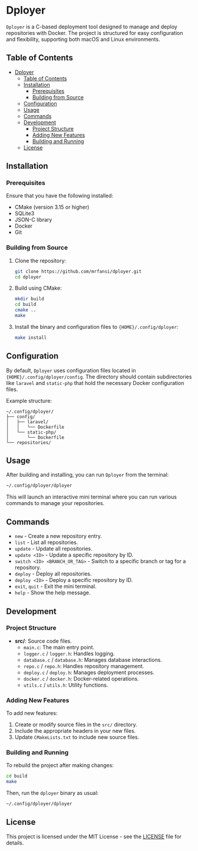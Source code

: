 # Dployer

`Dployer` is a C-based deployment tool designed to manage and deploy repositories with Docker. The project is structured for easy configuration and flexibility, supporting both macOS and Linux environments.

## Table of Contents
- [Dployer](#dployer)
  - [Table of Contents](#table-of-contents)
  - [Installation](#installation)
    - [Prerequisites](#prerequisites)
    - [Building from Source](#building-from-source)
  - [Configuration](#configuration)
  - [Usage](#usage)
  - [Commands](#commands)
  - [Development](#development)
    - [Project Structure](#project-structure)
    - [Adding New Features](#adding-new-features)
    - [Building and Running](#building-and-running)
  - [License](#license)

## Installation

### Prerequisites
Ensure that you have the following installed:
- CMake (version 3.15 or higher)
- SQLite3
- JSON-C library
- Docker
- Git

### Building from Source

1. Clone the repository:

   ```bash
   git clone https://github.com/mrfansi/dployer.git
   cd dployer
   ```

2. Build using CMake:

   ```bash
   mkdir build
   cd build
   cmake ..
   make
   ```

3. Install the binary and configuration files to `{HOME}/.config/dployer`:

   ```bash
   make install
   ```

## Configuration

By default, `Dployer` uses configuration files located in `{HOME}/.config/dployer/config`. The directory should contain subdirectories like `laravel` and `static-php` that hold the necessary Docker configuration files.

Example structure:
```
~/.config/dployer/
├── config/
│   ├── laravel/
│   │   └── Dockerfile
│   └── static-php/
│       └── Dockerfile
└── repositories/
```

## Usage

After building and installing, you can run `Dployer` from the terminal:

```bash
~/.config/dployer/dployer
```

This will launch an interactive mini terminal where you can run various commands to manage your repositories.

## Commands

- `new` - Create a new repository entry.
- `list` - List all repositories.
- `update` - Update all repositories.
- `update <ID>` - Update a specific repository by ID.
- `switch <ID> <BRANCH_OR_TAG>` - Switch to a specific branch or tag for a repository.
- `deploy` - Deploy all repositories.
- `deploy <ID>` - Deploy a specific repository by ID.
- `exit`, `quit` - Exit the mini terminal.
- `help` - Show the help message.

## Development

### Project Structure

- **src/**: Source code files.
  - `main.c`: The main entry point.
  - `logger.c` / `logger.h`: Handles logging.
  - `database.c` / `database.h`: Manages database interactions.
  - `repo.c` / `repo.h`: Handles repository management.
  - `deploy.c` / `deploy.h`: Manages deployment processes.
  - `docker.c` / `docker.h`: Docker-related operations.
  - `utils.c` / `utils.h`: Utility functions.

### Adding New Features

To add new features:
1. Create or modify source files in the `src/` directory.
2. Include the appropriate headers in your new files.
3. Update `CMakeLists.txt` to include new source files.

### Building and Running

To rebuild the project after making changes:

```bash
cd build
make
```

Then, run the `dployer` binary as usual:

```bash
~/.config/dployer/dployer
```

## License

This project is licensed under the MIT License - see the [LICENSE](LICENSE) file for details.
